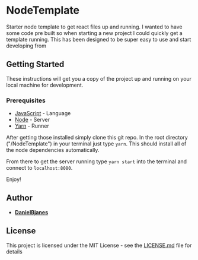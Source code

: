 # NodeTemplate
Starter node template to get react files up and running. I wanted to have some code pre built so when starting a new project I could quickly get a template running. This has been designed to be super easy to use and start developing from

## Getting Started
These instructions will get you a copy of the project up and running on your local machine for development.

### Prerequisites
* [JavaScript](https://www.javascript.com/) - Language
* [Node](https://nodejs.org/en/download/) - Server
* [Yarn](https://classic.yarnpkg.com/en/docs/install#mac-stable) - Runner

After getting those installed simply clone this git repo.
In the root directory ("/NodeTemplate") in your terminal just type `yarn`. This should install all of the node dependencies automatically.

From there to get the server running type `yarn start` into the terminal and connect to `localhost:8080`.

Enjoy!

## Author

* **[DanielBjanes](https://github.com/danielbjanes)**

## License

This project is licensed under the MIT License - see the [LICENSE.md](LICENSE.md) file for details
